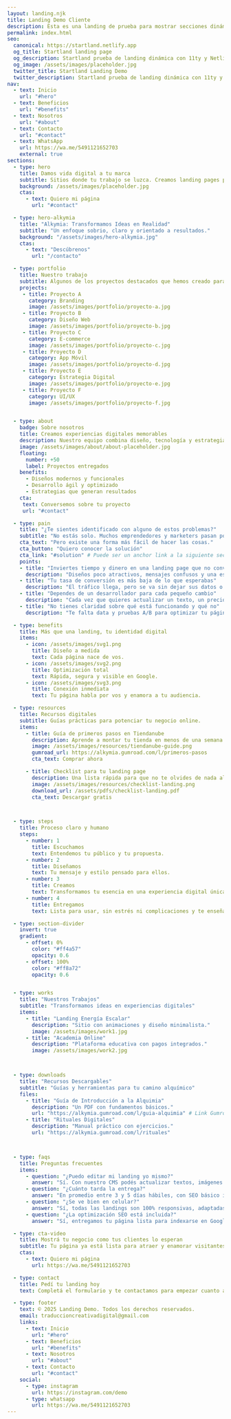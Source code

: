 ```yaml
---
layout: landing.njk
title: Landing Demo Cliente
description: Esta es una landing de prueba para mostrar secciones dinámicas.
permalink: index.html
seo:
  canonical: https://startland.netlify.app
  og_title: Startland landing page
  og_description: Startland prueba de landing dinámica con 11ty y Netlify CMS
  og_image: /assets/images/placeholder.jpg
  twitter_title: Startland Landing Demo 
  twitter_description: Startland prueba de landing dinámica con 11ty y Netlify CMS
nav:
  - text: Inicio
    url: "#hero"
  - text: Beneficios
    url: "#benefits"
  - text: Nosotros
    url: "#about"
  - text: Contacto
    url: "#contact"
  - text: WhatsApp
    url: https://wa.me/5491121652703
    external: true
sections:
  - type: hero
    title: Damos vida digital a tu marca
    subtitle: Sitios donde tu trabajo se luzca. Creamos landing pages profesionales, rápidas y optimizadas para que vendas más desde el primer día.
    background: /assets/images/placeholder.jpg
    ctas:
      - text: Quiero mi página
        url: "#contact"

  - type: hero-alkymia
    title: "Alkymia: Transformamos Ideas en Realidad"
    subtitle: "Un enfoque sobrio, claro y orientado a resultados."
    background: "/assets/images/hero-alkymia.jpg"
    ctas:
      - text: "Descúbrenos"
        url: "/contacto"

  - type: portfolio
    title: Nuestro trabajo
    subtitle: Algunos de los proyectos destacados que hemos creado para nuestros clientes.
    projects:
     - title: Proyecto A
       category: Branding
       image: /assets/images/portfolio/proyecto-a.jpg
     - title: Proyecto B
       category: Diseño Web
       image: /assets/images/portfolio/proyecto-b.jpg
     - title: Proyecto C
       category: E-commerce
       image: /assets/images/portfolio/proyecto-c.jpg
     - title: Proyecto D
       category: App Móvil
       image: /assets/images/portfolio/proyecto-d.jpg
     - title: Proyecto E
       category: Estrategia Digital
       image: /assets/images/portfolio/proyecto-e.jpg
     - title: Proyecto F
       category: UI/UX
       image: /assets/images/portfolio/proyecto-f.jpg


  - type: about
    badge: Sobre nosotros
    title: Creamos experiencias digitales memorables
    description: Nuestro equipo combina diseño, tecnología y estrategia para dar vida a proyectos digitales que impactan. Creemos en el poder de las ideas y en la ejecución impecable.
    image: /assets/images/about/about-placeholder.jpg
    floating:
      number: +50
      label: Proyectos entregados
    benefits:
      - Diseños modernos y funcionales
      - Desarrollo ágil y optimizado
      - Estrategias que generan resultados
    cta:
     text: Conversemos sobre tu proyecto
     url: "#contact"

  - type: pain
    title: "¿Te sientes identificado con alguno de estos problemas?"
    subtitle: "No estás solo. Muchos emprendedores y marketers pasan por esto antes de encontrar una solución definitiva."
    cta_text: "Pero existe una forma más fácil de hacer las cosas."
    cta_button: "Quiero conocer la solución"
    cta_link: "#solution" # Puede ser un anchor link a la siguiente sección o un link directo
    points:
    - title: "Inviertes tiempo y dinero en una landing page que no convierte"
      description: "Diseños poco atractivos, mensajes confusos y una estructura que no guía al usuario hacia la acción."
    - title: "Tu tasa de conversión es más baja de lo que esperabas"
      description: "El tráfico llega, pero se va sin dejar sus datos o comprar tu producto. Es como llenar un balde con un agujero."
    - title: "Dependes de un desarrollador para cada pequeño cambio"
      description: "Cada vez que quieres actualizar un texto, un precio o una imagen, tienes que pedir favores, pagar caro y esperar días."
    - title: "No tienes claridad sobre qué está funcionando y qué no"
      description: "Te falta data y pruebas A/B para optimizar tu página y mejorar tus resultados de forma consistente."

  - type: benefits
    title: Más que una landing, tu identidad digital
    items:
      - icon: /assets/images/svg1.png
        title: Diseño a medida
        text: Cada página nace de vos.
      - icon: /assets/images/svg2.png
        title: Optimización total
        text: Rápida, segura y visible en Google.
      - icon: /assets/images/svg3.png
        title: Conexión inmediata
        text: Tu página habla por vos y enamora a tu audiencia.

  - type: resources
    title: Recursos digitales
    subtitle: Guías prácticas para potenciar tu negocio online.
    items:
      - title: Guía de primeros pasos en Tiendanube
        description: Aprende a montar tu tienda en menos de una semana.
        image: /assets/images/resources/tiendanube-guide.png
        gumroad_url: https://alkymia.gumroad.com/l/primeros-pasos
        cta_text: Comprar ahora

      - title: Checklist para tu landing page
        description: Una lista rápida para que no te olvides de nada al lanzar.
        image: /assets/images/resources/checklist-landing.png
        download_url: /assets/pdfs/checklist-landing.pdf
        cta_text: Descargar gratis



  - type: steps
    title: Proceso claro y humano
    steps:
      - number: 1
        title: Escuchamos
        text: Entendemos tu público y tu propuesta.
      - number: 2
        title: Diseñamos
        text: Tu mensaje y estilo pensado para ellos.
      - number: 3
        title: Creamos
        text: Transformamos tu esencia en una experiencia digital única que habla por sí sola.
      - number: 4
        title: Entregamos
        text: Lista para usar, sin estrés ni complicaciones y te enseñamos a gestionarla fácilmente.

  - type: section-divider
    invert: true
    gradient:
      - offset: 0%
        color: "#ff4a57"
        opacity: 0.6
      - offset: 100%
        color: "#ff8a72"
        opacity: 0.6


  - type: works
    title: "Nuestros Trabajos"
    subtitle: "Transformamos ideas en experiencias digitales"
    items:
      - title: "Landing Energía Escalar"
        description: "Sitio con animaciones y diseño minimalista."
        image: /assets/images/work1.jpg
      - title: "Academia Online"
        description: "Plataforma educativa con pagos integrados."
        image: /assets/images/work2.jpg



  - type: downloads
    title: "Recursos Descargables"
    subtitle: "Guías y herramientas para tu camino alquímico"
    files:
      - title: "Guía de Introducción a la Alquimia"
        description: "Un PDF con fundamentos básicos."
        url: "https://alkymia.gumroad.com/l/guia-alquimia" # Link Gumroad
      - title: "Rituales Digitales"
        description: "Manual práctico con ejercicios."
        url: "https://alkymia.gumroad.com/l/rituales"



  - type: faqs
    title: Preguntas frecuentes
    items:
      - question: "¿Puedo editar mi landing yo mismo?"
        answer: "Sí. Con nuestro CMS podés actualizar textos, imágenes y secciones sin conocimientos técnicos."
      - question: "¿Cuánto tarda la entrega?"
        answer: "En promedio entre 3 y 5 días hábiles, con SEO básico incluido. Si necesitás urgencia, podemos agilizar el proceso."
      - question: "¿Se ve bien en celular?"
        answer: "Sí, todas las landings son 100% responsivas, adaptadas a cualquier dispositivo."
      - question: "¿La optimización SEO está incluida?"
        answer: "Sí, entregamos tu página lista para indexarse en Google y con métricas conectadas a Search Console."

  - type: cta-video
    title: Mostrá tu negocio como tus clientes lo esperan
    subtitle: Tu página ya está lista para atraer y enamorar visitantes.
    ctas:
      - text: Quiero mi página
        url: https://wa.me/5491121652703

  - type: contact
    title: Pedí tu landing hoy
    text: Completá el formulario y te contactamos para empezar cuanto antes.

  - type: footer
    text: © 2025 Landing Demo. Todos los derechos reservados.
    email: traduccioncreativadigital@gmail.com
    links:
      - text: Inicio
        url: "#hero"
      - text: Beneficios
        url: "#benefits"
      - text: Nosotros
        url: "#about"
      - text: Contacto
        url: "#contact"
    social:
      - type: instagram
        url: https://instagram.com/demo
      - type: whatsapp
        url: https://wa.me/5491121652703
---
```

